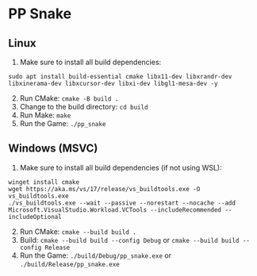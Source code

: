 # PP Snake

## Linux
1. Make sure to install all build dependencies:
```shell
sudo apt install build-essential cmake libx11-dev libxrandr-dev libxinerama-dev libxcursor-dev libxi-dev libgl1-mesa-dev -y
```
2. Run CMake: `cmake -B build .`
3. Change to the build directory: `cd build`
4. Run Make: `make`
5. Run the Game: `./pp_snake`

## Windows (MSVC)
1. Make sure to install all build dependencies (if not using WSL):
```shell
winget install cmake 
wget https://aka.ms/vs/17/release/vs_buildtools.exe -O vs_buildtools.exe 
./vs_buildtools.exe --wait --passive --norestart --nocache --add Microsoft.VisualStudio.Workload.VCTools --includeRecommended --includeOptional
```
2. Run CMake: `cmake --build build .`
3. Build: `cmake --build build --config Debug` or `cmake --build build --config Release`
4. Run the Game: `./build/Debug/pp_snake.exe` or `./build/Release/pp_snake.exe`